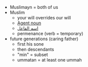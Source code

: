 - Muslimayn = both of us
- Muslim
    - your will overrides our will
    - [Agent noun](https://en.wikipedia.org/wiki/Agent_noun)
    - [اسم الفاعل](https://ar.wikipedia.org/wiki/%D8%A7%D8%B3%D9%85_%D8%A7%D9%84%D9%81%D8%A7%D8%B9%D9%84)
    - permenance (verb = temporary)
- future generations (caring father)
    - first his sone
    - then descendants
    - "min" = subset
    - ummatan = at least one ummah